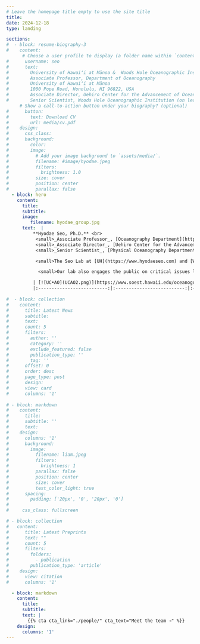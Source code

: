 ```yaml
---
# Leave the homepage title empty to use the site title
title:
date: 2024-12-18
type: landing

sections:
#  - block: resume-biography-3
#    content:
      # Choose a user profile to display (a folder name within `content/authors/`)
#      username: seo
#      text: 
#        University of Hawaiʻi at Mānoa &  Woods Hole Oceanographic Institution
#        Associate Professor, Department of Oceanography
#        University of Hawaiʻi at Mānoa
#        1000 Pope Road, Honolulu, HI 96822, USA
#        Associate Director, Uehiro Center for the Advancement of Oceanography (UC•AO)
#        Senior Scientist, Woods Hole Oceanographic Institution (on leave)
     # Show a call-to-action button under your biography? (optional)
#      button:
#        text: Download CV
#        url: media/cv.pdf
#    design:
#      css_class:
#      background:
#        color:
#        image:
#          # Add your image background to `assets/media/`.
#          filename: #image/hyodae.jpeg
#          filters:
#            brightness: 1.0
#          size: cover
#          position: center
#          parallax: false
  - block: hero
    content:
      title: 
      subtitle:
      image:
         filename: hyodae_group.jpg
      text:  |
          **Hyodae Seo, Ph.D.** <br>
           <small>_Associate Professor_, [Oceanography Department](https://www.soest.hawaii.edu/oceanography), [University of Hawaiʻi at Mānoa](https://manoa.hawaii.edu) </small><br>
           <small>_Associate Director_, [Uehiro Center for the Advancement of Oceanography (UC•AO)](https://www.soest.hawaii.edu/oceanography/uc-ao/)  </small><br>
           <small>_Senior Scientist_, [Physical Oceanography Department](https://www.whoi.edu/what-we-do/understand/departments-centers-labs/po/), [Woods Hole Oceanographic Institution](https://www.whoi.edu) (on leave)  </small><br>

           <small>The Seo Lab at [UH](https://www.hyodaeseo.com) and [WHOI](https://hseo.whoi.edu) studies oceanic, atmospheric, and surface wave processes and their interactions with weather, climate, and offshore wind energy. The lab employs [high-resolution regional coupled modeling](https://hyodae-seo.github.io/scoar/), geophysical fluid dynamics, and satellite and in situ observations.    </small>

            <small>Our lab also engages the public on critical issues like extreme weather, climate, and renewable energy, aligning our research efforts with the United Nations Sustainable Development Goals and the UC•AO activities.   </small>

          | [![UC•AO](UCAO2.png)](https://www.soest.hawaii.edu/oceanography/uc-ao/) | [![Butterfly](butterfly.png)](/butterfly) | [![SCOAR](scoar2.png)](/scoar) |
          |:--------------------------:|:--------------------------:|:------------------:|
         
#  - block: collection
#    content:
#      title: Latest News
#      subtitle:
#      text:
#      count: 5
#      filters:
#        author: ''
#        category: ''
#        exclude_featured: false
#        publication_type: ''
#        tag: ''
#      offset: 0
#      order: desc
#      page_type: post
#      design:
#      view: card
#      columns: '1'
  
# - block: markdown
#    content:
#      title:
#      subtitle: ''
#      text:
#    design:
#      columns: '1'
#      background:
#        image: 
#          filename: liam.jpeg
#          filters:
#            brightness: 1
#          parallax: false
#          position: center
#          size: cover
#          text_color_light: true
#      spacing:
#        padding: ['20px', '0', '20px', '0']
#
#     css_class: fullscreen

# - block: collection
#   content:
#      title: Latest Preprints
#      text: ""
#      count: 5
#      filters:
#        folders:
#          - publication
#        publication_type: 'article'
#    design:
#      view: citation
#      columns: '1'

  - block: markdown
    content:
      title:
      subtitle:
      text: |
        {{% cta cta_link="./people/" cta_text="Meet the team →" %}}
    design:
      columns: '1'
---
```

